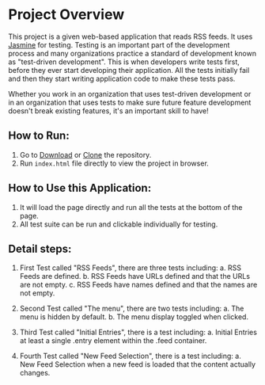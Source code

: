 # Project Overview

This project is a given web-based application that reads RSS feeds. It uses [Jasmine](http://jasmine.github.io/) for testing. Testing is an important part of the development process and many organizations practice a standard of development known as "test-driven development". This is when developers write tests first, before they ever start developing their application. All the tests initially fail and then they start writing application code to make these tests pass.

Whether you work in an organization that uses test-driven development or in an organization that uses tests to make sure future feature development doesn't break existing features, it's an important skill to have!


## How to Run:
1. Go to [Download](https://github.com/linclsdy/frontend-nanodegree-feedreader/archive/master.zip) or [Clone](https://github.com/linclsdy/frontend-nanodegree-feedreader.git) the repository.
2. Run `index.html` file directly to view the project in browser.


## How to Use this Application:
1. It will load the page directly and run all the tests at the bottom of the page.
2. All test suite can be run and clickable individually for testing. 

## Detail steps: 
1. First Test called "RSS Feeds", there are three tests including:
    a. RSS Feeds are defined. 
    b. RSS Feeds have URLs defined and that the URLs are not empty. 
    c. RSS Feeds have names defined and that the names are not empty.

2. Second Test called "The menu", there are two tests including:
    a. The menu is hidden by default.
    b. The menu display toggled when clicked.

3. Third Test called "Initial Entries", there is a test including:
    a. Initial Entries at least a single .entry element within the .feed container.

4. Fourth Test called "New Feed Selection", there is a test including:
    a. New Feed Selection when a new feed is loaded that the content actually changes.


 